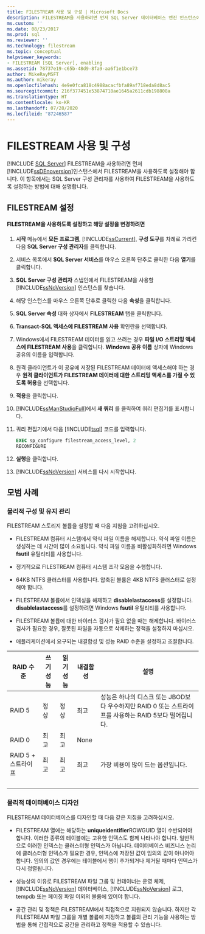 ```yaml
---
title: FILESTREAM 사용 및 구성 | Microsoft Docs
description: FILESTREAM을 사용하려면 먼저 SQL Server 데이터베이스 엔진 인스턴스에서 FILESTREAM을 사용하도록 설정합니다. SQL Server 구성 관리자를 사용하여 FILESTREAM을 사용하도록 설정하는 방법을 알아봅니다.
ms.custom: ''
ms.date: 08/23/2017
ms.prod: sql
ms.reviewer: ''
ms.technology: filestream
ms.topic: conceptual
helpviewer_keywords:
- FILESTREAM [SQL Server], enabling
ms.assetid: 78737e19-c65b-48d9-8fa9-aa6f1e1bce73
author: MikeRayMSFT
ms.author: mikeray
ms.openlocfilehash: 4e9e0fca818c4988acacfbfa89af718eda8d8ac5
ms.sourcegitcommit: 216f377451e53874718ae1645a2611cdb198808a
ms.translationtype: HT
ms.contentlocale: ko-KR
ms.lasthandoff: 07/28/2020
ms.locfileid: "87246587"
---
```

# <a name="enable-and-configure-filestream"></a>FILESTREAM 사용 및 구성

 [!INCLUDE [SQL Server](../../includes/applies-to-version/sqlserver.md)]
  FILESTREAM을 사용하려면 먼저 [!INCLUDE[ssDEnoversion](../../includes/ssdenoversion-md.md)]인스턴스에서 FILESTREAM을 사용하도록 설정해야 합니다. 이 항목에서는 SQL Server 구성 관리자를 사용하여 FILESTREAM을 사용하도록 설정하는 방법에 대해 설명합니다.  
  
##  <a name="enabling-filestream"></a><a name="enabling"></a> FILESTREAM 설정  
  
#### <a name="to-enable-and-change-filestream-settings"></a>FILESTREAM을 사용하도록 설정하고 해당 설정을 변경하려면  
  
1.  **시작** 메뉴에서 **모든 프로그램**, [!INCLUDE[ssCurrent](../../includes/sscurrent-md.md)], **구성 도구**를 차례로 가리킨 다음 **SQL Server 구성 관리자**를 클릭합니다.  
  
2.  서비스 목록에서 **SQL Server 서비스**를 마우스 오른쪽 단추로 클릭한 다음 **열기**를 클릭합니다.  
  
3.  **SQL Server 구성 관리자** 스냅인에서 FILESTREAM을 사용할 [!INCLUDE[ssNoVersion](../../includes/ssnoversion-md.md)] 인스턴스를 찾습니다.  
  
4.  해당 인스턴스를 마우스 오른쪽 단추로 클릭한 다음 **속성**을 클릭합니다.  
  
5.  **SQL Server 속성** 대화 상자에서 **FILESTREAM** 탭을 클릭합니다.  
  
6.  **Transact-SQL 액세스에 FILESTREAM 사용** 확인란을 선택합니다.  
  
7.  Windows에서 FILESTREAM 데이터를 읽고 쓰려는 경우 **파일 I/O 스트리밍 액세스에 FILESTREAM 사용**을 클릭합니다. **Windows 공유 이름** 상자에 Windows 공유의 이름을 입력합니다.  
  
8.  원격 클라이언트가 이 공유에 저장된 FILESTREAM 데이터에 액세스해야 하는 경우 **원격 클라이언트가 FILESTREAM 데이터에 대한 스트리밍 액세스를 가질 수 있도록 허용**을 선택합니다.  
  
9. **적용**을 클릭합니다.  
  
10. [!INCLUDE[ssManStudioFull](../../includes/ssmanstudiofull-md.md)]에서 **새 쿼리** 를 클릭하여 쿼리 편집기를 표시합니다.  
  
11. 쿼리 편집기에서 다음 [!INCLUDE[tsql](../../includes/tsql-md.md)] 코드를 입력합니다.  
  
    ```sql  
    EXEC sp_configure filestream_access_level, 2  
    RECONFIGURE  
    ```  
  
12. **실행**을 클릭합니다.  
  
13. [!INCLUDE[ssNoVersion](../../includes/ssnoversion-md.md)] 서비스를 다시 시작합니다.  

##  <a name="best-practices"></a><a name="best"></a> 모범 사례  
  
###  <a name="physical-configuration-and-maintenance"></a><a name="config"></a> 물리적 구성 및 유지 관리  
 FILESTREAM 스토리지 볼륨을 설정할 때 다음 지침을 고려하십시오.  
  
-   FILESTREAM 컴퓨터 시스템에서 약식 파일 이름을 해제합니다. 약식 파일 이름은 생성하는 데 시간이 많이 소요됩니다. 약식 파일 이름을 비활성화하려면 Windows **fsutil** 유틸리티를 사용합니다.  
  
-   정기적으로 FILESTREAM 컴퓨터 시스템 조각 모음을 수행합니다.  
  
-   64KB NTFS 클러스터를 사용합니다. 압축된 볼륨은 4KB NTFS 클러스터로 설정해야 합니다.  
  
-   FILESTREAM 볼륨에서 인덱싱을 해제하고 **disablelastaccess**를 설정합니다. **disablelastaccess**를 설정하려면 Windows **fsutil** 유틸리티를 사용합니다.  
  
-   FILESTREAM 볼륨에 대한 바이러스 검사가 필요 없을 때는 해제합니다. 바이러스 검사가 필요한 경우, 잘못된 파일을 자동으로 삭제하는 정책을 설정하지 마십시오.  
  
-   애플리케이션에서 요구되는 내결함성 및 성능 RAID 수준을 설정하고 조절합니다.  
  
|RAID 수준|쓰기 성능|읽기 성능|내결함성|설명|  
|-|-|-|-|-|   
|RAID 5|정상|정상|최고|성능은 하나의 디스크 또는 JBOD보다 우수하지만 RAID 0 또는 스트라이프를 사용하는 RAID 5보다 떨어집니다.|  
|RAID 0|최고|최고|None||  
|RAID 5 + 스트라이프|최고|최고|최고|가장 비용이 많이 드는 옵션입니다.|  
| &nbsp; | &nbsp; | &nbsp; | &nbsp; | &nbsp; |
  
  
###  <a name="physical-database-design"></a><a name="database"></a> 물리적 데이터베이스 디자인  
 FILESTREAM 데이터베이스를 디자인할 때 다음 같은 지침을 고려하십시오.  
  
-   FILESTREAM 열에는 해당하는 **uniqueidentifier**ROWGUID 열이 수반되어야 합니다. 이러한 종류의 테이블에는 고유한 인덱스도 함께 나타나야 합니다. 일반적으로 이러한 인덱스는 클러스터형 인덱스가 아닙니다. 데이터베이스 비즈니스 논리에 클러스터형 인덱스가 필요한 경우, 인덱스에 저장된 값이 임의의 값이 아니어야 합니다. 임의의 값인 경우에는 테이블에서 행이 추가되거나 제거될 때마다 인덱스가 다시 정렬됩니다.  
  
-   성능상의 이유로 FILESTREAM 파일 그룹 및 컨테이너는 운영 체제, [!INCLUDE[ssNoVersion](../../includes/ssnoversion-md.md)] 데이터베이스, [!INCLUDE[ssNoVersion](../../includes/ssnoversion-md.md)] 로그, tempdb 또는 페이징 파일 이외의 볼륨에 있어야 합니다.  
  
-   공간 관리 및 정책은 FILESTREAM에서 직접적으로 지원되지 않습니다. 하지만 각 FILESTREAM 파일 그룹을 개별 볼륨에 지정하고 볼륨의 관리 기능을 사용하는 방법을 통해 간접적으로 공간을 관리하고 정책을 적용할 수 있습니다.  
  
  
